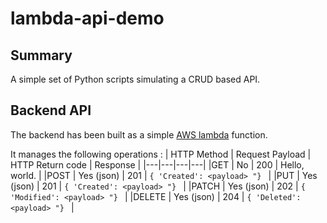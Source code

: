 # lambda-api-demo

## Summary
A simple set of Python scripts simulating a CRUD based API.

## Backend API
The backend has been built as a simple [AWS lambda](https://aws.amazon.com/fr/lambda/) function.

It manages the following operations :
| HTTP Method | Request Payload  | HTTP Return code  | Response |
|---|---|---|---|
|GET   | No  | 200   | Hello, world.  |
|POST   | Yes (json)  | 201  | ```{ 'Created': <payload> "} ```  |
|PUT   | Yes (json)  | 201  | ```{ 'Created': <payload> "} ```  |
|PATCH   | Yes (json)  | 202  | ```{ 'Modified': <payload> "} ```  |
|DELETE   | Yes (json)  | 204  | ```{ 'Deleted': <payload> "} ```  |

